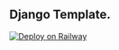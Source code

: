 ## Django Template.

[![Deploy on Railway](https://railway.app/button.svg)](https://railway.app/new/template/GB6Eki?referralCode=U5zXSw)
